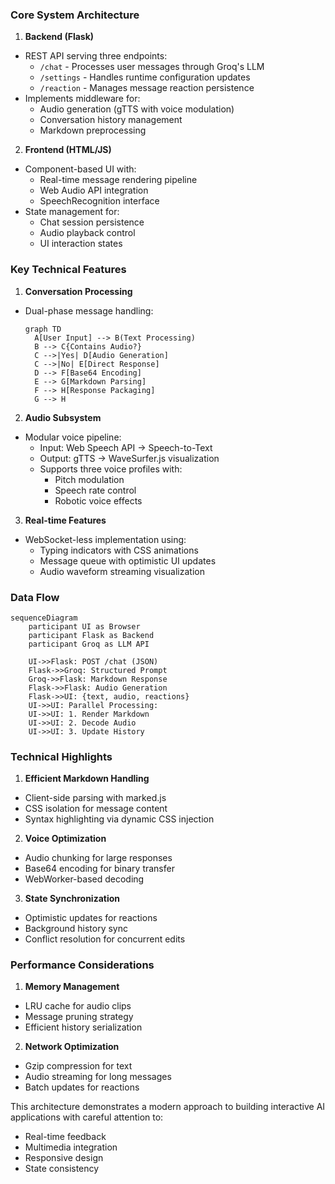 ### Core System Architecture

1. **Backend (Flask)**
- REST API serving three endpoints:
  - `/chat` - Processes user messages through Groq's LLM
  - `/settings` - Handles runtime configuration updates
  - `/reaction` - Manages message reaction persistence
- Implements middleware for:
  - Audio generation (gTTS with voice modulation)
  - Conversation history management
  - Markdown preprocessing

2. **Frontend (HTML/JS)**
- Component-based UI with:
  - Real-time message rendering pipeline
  - Web Audio API integration
  - SpeechRecognition interface
- State management for:
  - Chat session persistence
  - Audio playback control
  - UI interaction states

### Key Technical Features

1. **Conversation Processing**
- Dual-phase message handling:
  ```mermaid
  graph TD
    A[User Input] --> B(Text Processing)
    B --> C{Contains Audio?}
    C -->|Yes| D[Audio Generation]
    C -->|No| E[Direct Response]
    D --> F[Base64 Encoding]
    E --> G[Markdown Parsing]
    F --> H[Response Packaging]
    G --> H
  ```

2. **Audio Subsystem**
- Modular voice pipeline:
  - Input: Web Speech API → Speech-to-Text
  - Output: gTTS → WaveSurfer.js visualization
  - Supports three voice profiles with:
    - Pitch modulation
    - Speech rate control
    - Robotic voice effects

3. **Real-time Features**
- WebSocket-less implementation using:
  - Typing indicators with CSS animations
  - Message queue with optimistic UI updates
  - Audio waveform streaming visualization

### Data Flow

```mermaid
sequenceDiagram
    participant UI as Browser
    participant Flask as Backend
    participant Groq as LLM API
    
    UI->>Flask: POST /chat (JSON)
    Flask->>Groq: Structured Prompt
    Groq->>Flask: Markdown Response
    Flask->>Flask: Audio Generation
    Flask->>UI: {text, audio, reactions}
    UI->>UI: Parallel Processing:
    UI->>UI: 1. Render Markdown
    UI->>UI: 2. Decode Audio
    UI->>UI: 3. Update History
```

### Technical Highlights

1. **Efficient Markdown Handling**
- Client-side parsing with marked.js
- CSS isolation for message content
- Syntax highlighting via dynamic CSS injection

2. **Voice Optimization**
- Audio chunking for large responses
- Base64 encoding for binary transfer
- WebWorker-based decoding

3. **State Synchronization**
- Optimistic updates for reactions
- Background history sync
- Conflict resolution for concurrent edits

### Performance Considerations

1. **Memory Management**
- LRU cache for audio clips
- Message pruning strategy
- Efficient history serialization

2. **Network Optimization**
- Gzip compression for text
- Audio streaming for long messages
- Batch updates for reactions

This architecture demonstrates a modern approach to building interactive AI applications with careful attention to:
- Real-time feedback
- Multimedia integration
- Responsive design
- State consistency
